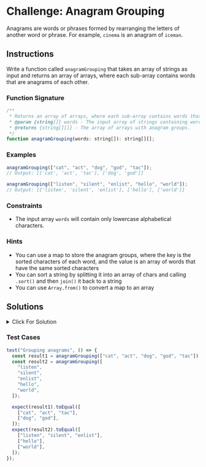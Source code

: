 # Challenge: Anagram Grouping

Anagrams are words or phrases formed by rearranging the letters of another word or phrase. For example, `cinema` is an anagram of `iceman`.

## Instructions

Write a function called `anagramGrouping` that takes an array of strings as input and returns an array of arrays, where each sub-array contains words that are anagrams of each other.

### Function Signature

```js
/**
 * Returns an array of arrays, where each sub-array contains words that are anagrams of each other.
 * @param {string[]} words - The input array of strings containing words.
 * @returns {string[][]} - The array of arrays with anagram groups.
 */
function anagramGrouping(words: string[]): string[][];
```

### Examples

```js
anagramGrouping(["cat", "act", "dog", "god", "tac"]);
// Output: [['cat', 'act', 'tac'], ['dog', 'god']]

anagramGrouping(["listen", "silent", "enlist", "hello", "world"]);
// Output: [['listen', 'silent', 'enlist'], ['hello'], ['world']]
```

### Constraints

- The input array `words` will contain only lowercase alphabetical characters.

### Hints

- You can use a map to store the anagram groups, where the key is the sorted characters of each word, and the value is an array of words that have the same sorted characters
- You can sort a string by splitting it into an array of chars and calling `.sort()` and then `join()` it back to a string
- You can use `Array.from()` to convert a map to an array

## Solutions

<details>
  <summary>Click For Solution</summary>

```js
function anagramGrouping(words) {
  const anagramGroups = new Map();

  for (const word of words) {
    const sortedChars = word.split("").sort().join("");
    if (anagramGroups.has(sortedChars)) {
      anagramGroups.get(sortedChars).push(word);
    } else {
      anagramGroups.set(sortedChars, [word]);
    }
  }

  return Array.from(anagramGroups.values());
}
```

### Explanation

- Create a new map `anagramGroups` to store the anagram groups.
- Iterate through each word in the input array `words`. For each word, split its characters into an array, sort the array in ascending order, and then join the sorted characters back into a string. This sorted string becomes the key for our `anagramGroups` map.
- Check if the key already exists in the map. If it does, retrieve the corresponding array and add the word to it.
- If the key does not exist in the map, create a new array with the word as the first element and add it to the map with the key.
- After processing all the words, extract the arrays of anagram groups from the `anagramGroups` map using `Array.from(anagramGroups.values())` and return them as the final output.

</details>

### Test Cases

```js
test("Grouping anagrams", () => {
  const result1 = anagramGrouping(["cat", "act", "dog", "god", "tac"]);
  const result2 = anagramGrouping([
    "listen",
    "silent",
    "enlist",
    "hello",
    "world",
  ]);

  expect(result1).toEqual([
    ["cat", "act", "tac"],
    ["dog", "god"],
  ]);
  expect(result2).toEqual([
    ["listen", "silent", "enlist"],
    ["hello"],
    ["world"],
  ]);
});
```
